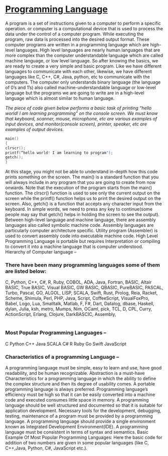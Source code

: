 # [Programming Language](#programming-language)

A program is a set of instructions given to a computer to perform a specific operation. or computer is a computational device that is used to process the data under the control of a computer program. While executing the program, raw data is processed into the desired output format. These computer programs are written in a programming language which are high-level languages. High level languages are nearly human languages that are more complex than the computer understandable language which are called machine language, or low level language. So after knowing the basics, we are ready to create a very simple and basic program. Like we have different languages to communicate with each other, likewise, we have different languages like C, C++, C#, Java, python, etc to communicate with the computers. The computer only understands binary language (the language of 0’s and 1’s) also called machine-understandable language or low-level language but the programs we are going to write are in a high-level language which is almost similar to human language.
<br>

_The piece of code given below performs a basic task of printing “hello world! I am learning programming” on the console screen. We must know that keyboard, scanner, mouse, microphone, etc are various examples of input devices, and monitor(console screen), printer, speaker, etc are examples of output devices._
<br>

```cpp
main()
{
clrscr();
printf(“hello world! I am learning to program");
getch();
}
```

At this stage, you might not be able to understand in-depth how this code prints something on the screen. The main() is a standard function that you will always include in any program that you are going to create from now onwards. Note that the execution of the program starts from the main() function. The clrscr() function is used to see only the current output on the screen while the printf() function helps us to print the desired output on the screen. Also, getch() is a function that accepts any character input from the keyboard. In simple words, we need to press any key to continue(some people may say that getch() helps in holding the screen to see the output).
Between high-level language and machine language, there are assembly languages also called symbolic machine code. Assembly languages are particularly computer architecture specific. Utility program (Assembler) is used to convert assembly code into executable machine code. High Level Programming Language is portable but requires Interpretation or compiling to convert it into a machine language that is computer understood.
Hierarchy of Computer language –

### There have been many programming languages some of them are listed below:

C,
Python,
C++,
C#,
R,
Ruby,
COBOL,
ADA,
Java,
Fortran,
BASIC,
Altair BASIC,
True BASIC,
Visual BASIC,
GW BASIC,
QBASIC,
PureBASIC,
PASCAL,
Turbo,
Pascal,
GO,
ALGOL,
LISP,
SCALA,
Swift,
Rust,
Prolog,
Reia,
Racket,
Scheme,
Shimula,
Perl,
PHP,
Java,
Script,
CoffeeScript,
VisualFoxPro,
Babel,
Logo,
Lua,
Smalltalk,
Matlab,
F,
F#,
Dart,
Datalog,
dbase,
Haskell,
dylan,
Julia,
ksh,
metro,
Mumps,
Nim,
OCaml,
pick,
TCL,
D,
CPL,
Curry,
ActionScript,
Erlang,
Clojure,
DarkBASCIC,
Assembly,
<br> <br>

### Most Popular Programming Languages –

C
Python
C++
Java
SCALA
C#
R
Ruby
Go
Swift
JavaScript

### Characteristics of a programming Language –

A programming language must be simple, easy to learn and use, have good readability, and be human recognizable.
Abstraction is a must-have Characteristics for a programming language in which the ability to define the complex structure and then its degree of usability comes.
A portable programming language is always preferred.
Programming language’s efficiency must be high so that it can be easily converted into a machine code and executed consumes little space in memory.
A programming language should be well structured and documented so that it is suitable for application development.
Necessary tools for the development, debugging, testing, maintenance of a program must be provided by a programming language.
A programming language should provide a single environment known as Integrated Development Environment(IDE).
A programming language must be consistent in terms of syntax and semantics.
Basic Example Of Most Popular Programming Languages:
Here the basic code for addition of two numbers are given in some popular languages (like C, C++,Java, Python, C#, JavaScript etc.).
